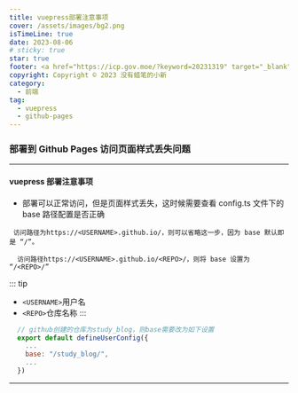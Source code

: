 ```yaml
---
title: vuepress部署注意事项
cover: /assets/images/bg2.png
isTimeLine: true
date: 2023-08-06
# sticky: true
star: true
footer: <a href="https://icp.gov.moe/?keyword=20231319" target="_blank">萌 ICP 备 20231319 号</a>
copyright: Copyright © 2023 没有蜡笔的小新
category:
  - 前端
tag:
  - vuepress
  - github-pages
---
```


### 部署到 Github Pages 访问页面样式丢失问题

---

#### vuepress 部署注意事项

- 部署可以正常访问，但是页面样式丢失，这时候需要查看 config.ts 文件下的 base 路径配置是否正确

```
 访问路径为https://<USERNAME>.github.io/，则可以省略这一步，因为 base 默认即是 “/”。
```

```
  访问路径https://<USERNAME>.github.io/<REPO>/，则将 base 设置为 “/<REPO>/”
```

::: tip

- `<USERNAME>`用户名
- `<REPO>`仓库名称
  :::

```js
  // github创建的仓库为study_blog，则base需要改为如下设置
  export default defineUserConfig({
    ...
    base: "/study_blog/",
    ...
  })
```

---
